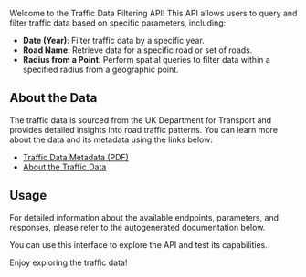 Welcome to the Traffic Data Filtering API! This API allows users to query and filter traffic data based on specific parameters, including:

- **Date (Year)**: Filter traffic data by a specific year.
- **Road Name**: Retrieve data for a specific road or set of roads.
- **Radius from a Point**: Perform spatial queries to filter data within a specified radius from a geographic point.

## About the Data

The traffic data is sourced from the UK Department for Transport and provides detailed insights into road traffic patterns. You can learn more about the data and its metadata using the links below:

- [Traffic Data Metadata (PDF)](https://storage.googleapis.com/dft-statistics/road-traffic/all-traffic-data-metadata.pdf)
- [About the Traffic Data](https://roadtraffic.dft.gov.uk/about)

## Usage

For detailed information about the available endpoints, parameters, and responses, please refer to the autogenerated documentation below.

You can use this interface to explore the API and test its capabilities.

Enjoy exploring the traffic data!

